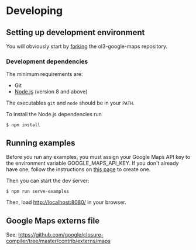 # Developing

## Setting up development environment

You will obviously start by
[forking](https://github.com/mapgears/ol3-google-maps/fork) the
ol3-google-maps repository.


### Development dependencies

The minimum requirements are:

* Git
* [Node.js](http://nodejs.org/) (version 8 and above)

The executables `git` and `node` should be in your `PATH`.

To install the Node.js dependencies run

    $ npm install

## Running examples

Before you run any examples, you must assign your Google Maps API key to the
environment variable GOOGLE_MAPS_API_KEY. If you don't already have one, follow
the instructions on
[this page](https://developers.google.com/maps/documentation/javascript/get-api-key)
to create one.

Then you can start the dev server:

    $ npm run serve-examples

Then, load <http://localhost:8080/> in your browser.

## Google Maps externs file

See: https://github.com/google/closure-compiler/tree/master/contrib/externs/maps